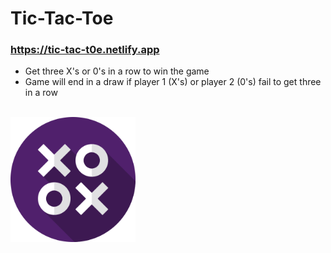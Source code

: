 # Tic-Tac-Toe

### https://tic-tac-t0e.netlify.app

- Get three X's or 0's in a row to win the game
- Game will end in a draw if player 1 (X's) or player 2 (0's) fail to get three in a row

<br>
<img src="img/tto.png" alt="drawing" width="200" height="200"/>
